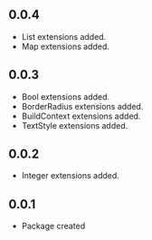## 0.0.4
* List extensions added.
* Map extensions added.

## 0.0.3

* Bool extensions added.
* BorderRadius extensions added.
* BuildContext extensions added.
* TextStyle extensions added.

## 0.0.2

* Integer extensions added.

## 0.0.1

* Package created
